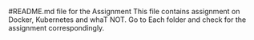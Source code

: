 #README.md file for the Assignment
This file contains assignment on Docker, Kubernetes and whaT NOT.
Go to Each folder and check for the assignment correspondingly. 





